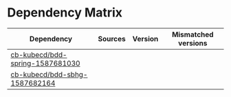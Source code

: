# Dependency Matrix

Dependency | Sources | Version | Mismatched versions
---------- | ------- | ------- | -------------------
[cb-kubecd/bdd-spring-1587681030](https://github.com/cb-kubecd/bdd-spring-1587681030.git) |  | []() | 
[cb-kubecd/bdd-sbhg-1587682164](https://github.com/cb-kubecd/bdd-sbhg-1587682164.git) |  | []() | 
